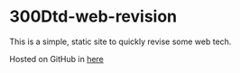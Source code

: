 # 300Dtd-web-revision

This is a simple, static site to quickly revise some web tech.

Hosted on GitHub in [here](https://waimea-jmblack.github.io/300Dtd-web-revision/)

